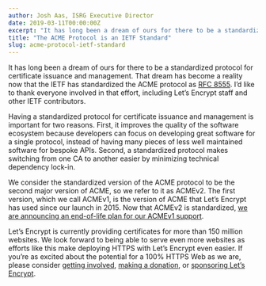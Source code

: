 ```yaml
---
author: Josh Aas, ISRG Executive Director
date: 2019-03-11T00:00:00Z
excerpt: "It has long been a dream of ours for there to be a standardized protocol for certificate issuance and management. That dream has become a reality now that the IETF has standardized the ACME protocol as RFC 8555."
title: "The ACME Protocol is an IETF Standard"
slug: acme-protocol-ietf-standard
---
```


It has long been a dream of ours for there to be a standardized protocol for certificate issuance and management. That dream has become a reality now that the IETF has standardized the ACME protocol as [RFC 8555](https://tools.ietf.org/html/rfc8555). I’d like to thank everyone involved in that effort, including Let’s Encrypt staff and other IETF contributors.

Having a standardized protocol for certificate issuance and management is important for two reasons. First, it improves the quality of the software ecosystem because developers can focus on developing great software for a single protocol, instead of having many pieces of less well maintained software for bespoke APIs. Second, a standardized protocol makes switching from one CA to another easier by minimizing technical dependency lock-in.

We consider the standardized version of the ACME protocol to be the second major version of ACME, so we refer to it as ACMEv2. The first version, which we call ACMEv1, is the version of ACME that Let’s Encrypt has used since our launch in 2015. Now that ACMEv2 is standardized, [we are announcing an end-of-life plan for our ACMEv1 support](https://community.letsencrypt.org/t/end-of-life-plan-for-acmev1/88430).

Let’s Encrypt is currently providing certificates for more than 150 million websites. We look forward to being able to serve even more websites as efforts like this make deploying HTTPS with Let’s Encrypt even easier. If you’re as excited about the potential for a 100% HTTPS Web as we are, please consider [getting involved](https://letsencrypt.org/getinvolved/), [making a donation](https://letsencrypt.org/donate/), or [sponsoring Let’s Encrypt](https://letsencrypt.org/become-a-sponsor/).
